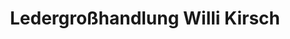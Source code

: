 ---
title: "Ledergroßhandlung Willi Kirsch"
url: /muenchen/ledergrosshandlung-willi-kirsch/
shop: Leder
---